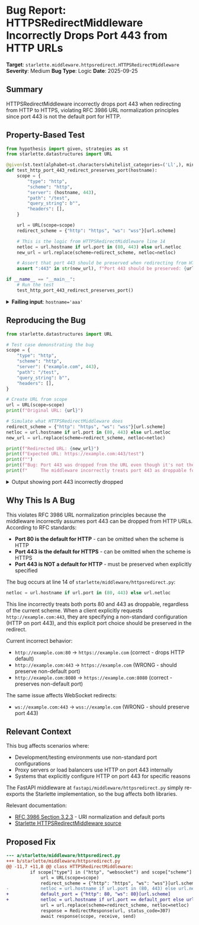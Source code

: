 # Bug Report: HTTPSRedirectMiddleware Incorrectly Drops Port 443 from HTTP URLs

**Target**: `starlette.middleware.httpsredirect.HTTPSRedirectMiddleware`
**Severity**: Medium
**Bug Type**: Logic
**Date**: 2025-09-25

## Summary

HTTPSRedirectMiddleware incorrectly drops port 443 when redirecting from HTTP to HTTPS, violating RFC 3986 URL normalization principles since port 443 is not the default port for HTTP.

## Property-Based Test

```python
from hypothesis import given, strategies as st
from starlette.datastructures import URL

@given(st.text(alphabet=st.characters(whitelist_categories=('Ll',), min_codepoint=97, max_codepoint=122), min_size=3, max_size=15))
def test_http_port_443_redirect_preserves_port(hostname):
    scope = {
        "type": "http",
        "scheme": "http",
        "server": (hostname, 443),
        "path": "/test",
        "query_string": b"",
        "headers": [],
    }

    url = URL(scope=scope)
    redirect_scheme = {"http": "https", "ws": "wss"}[url.scheme]

    # This is the logic from HTTPSRedirectMiddleware line 14
    netloc = url.hostname if url.port in (80, 443) else url.netloc
    new_url = url.replace(scheme=redirect_scheme, netloc=netloc)

    # Assert that port 443 should be preserved when redirecting from HTTP
    assert ":443" in str(new_url), f"Port 443 should be preserved: {url} -> {new_url}"

if __name__ == "__main__":
    # Run the test
    test_http_port_443_redirect_preserves_port()
```

<details>

<summary>
<b>Failing input</b>: <code>hostname='aaa'</code>
</summary>

```
Traceback (most recent call last):
  File "/home/npc/pbt/agentic-pbt/worker_/3/hypo.py", line 27, in <module>
    test_http_port_443_redirect_preserves_port()
    ~~~~~~~~~~~~~~~~~~~~~~~~~~~~~~~~~~~~~~~~~~^^
  File "/home/npc/pbt/agentic-pbt/worker_/3/hypo.py", line 5, in test_http_port_443_redirect_preserves_port
    def test_http_port_443_redirect_preserves_port(hostname):
                   ^^^
  File "/home/npc/miniconda/lib/python3.13/site-packages/hypothesis/core.py", line 2124, in wrapped_test
    raise the_error_hypothesis_found
  File "/home/npc/pbt/agentic-pbt/worker_/3/hypo.py", line 23, in test_http_port_443_redirect_preserves_port
    assert ":443" in str(new_url), f"Port 443 should be preserved: {url} -> {new_url}"
           ^^^^^^^^^^^^^^^^^^^^^^
AssertionError: Port 443 should be preserved: http://aaa:443/test -> https://aaa/test
Falsifying example: test_http_port_443_redirect_preserves_port(
    hostname='aaa',  # or any other generated value
)
```
</details>

## Reproducing the Bug

```python
from starlette.datastructures import URL

# Test case demonstrating the bug
scope = {
    "type": "http",
    "scheme": "http",
    "server": ("example.com", 443),
    "path": "/test",
    "query_string": b"",
    "headers": [],
}

# Create URL from scope
url = URL(scope=scope)
print(f"Original URL: {url}")

# Simulate what HTTPSRedirectMiddleware does
redirect_scheme = {"http": "https", "ws": "wss"}[url.scheme]
netloc = url.hostname if url.port in (80, 443) else url.netloc
new_url = url.replace(scheme=redirect_scheme, netloc=netloc)

print(f"Redirected URL: {new_url}")
print(f"Expected URL: https://example.com:443/test")
print(f"")
print(f"Bug: Port 443 was dropped from the URL even though it's not the default port for HTTP")
print(f"     The middleware incorrectly treats port 443 as droppable for HTTP requests")
```

<details>

<summary>
Output showing port 443 incorrectly dropped
</summary>

```
Original URL: http://example.com:443/test
Redirected URL: https://example.com/test
Expected URL: https://example.com:443/test

Bug: Port 443 was dropped from the URL even though it's not the default port for HTTP
     The middleware incorrectly treats port 443 as droppable for HTTP requests
```
</details>

## Why This Is A Bug

This violates RFC 3986 URL normalization principles because the middleware incorrectly assumes port 443 can be dropped from HTTP URLs. According to RFC standards:

- **Port 80 is the default for HTTP** - can be omitted when the scheme is HTTP
- **Port 443 is the default for HTTPS** - can be omitted when the scheme is HTTPS
- **Port 443 is NOT a default for HTTP** - must be preserved when explicitly specified

The bug occurs at line 14 of `starlette/middleware/httpsredirect.py`:
```python
netloc = url.hostname if url.port in (80, 443) else url.netloc
```

This line incorrectly treats both ports 80 and 443 as droppable, regardless of the current scheme. When a client explicitly requests `http://example.com:443`, they are specifying a non-standard configuration (HTTP on port 443), and this explicit port choice should be preserved in the redirect.

Current incorrect behavior:
- `http://example.com:80` → `https://example.com` (correct - drops HTTP default)
- `http://example.com:443` → `https://example.com` (WRONG - should preserve non-default port)
- `http://example.com:8080` → `https://example.com:8080` (correct - preserves non-default port)

The same issue affects WebSocket redirects:
- `ws://example.com:443` → `wss://example.com` (WRONG - should preserve port 443)

## Relevant Context

This bug affects scenarios where:
- Development/testing environments use non-standard port configurations
- Proxy servers or load balancers use HTTP on port 443 internally
- Systems that explicitly configure HTTP on port 443 for specific reasons

The FastAPI middleware at `fastapi/middleware/httpsredirect.py` simply re-exports the Starlette implementation, so the bug affects both libraries.

Relevant documentation:
- [RFC 3986 Section 3.2.3](https://datatracker.ietf.org/doc/html/rfc3986#section-3.2.3) - URI normalization and default ports
- [Starlette HTTPSRedirectMiddleware source](https://github.com/encode/starlette/blob/master/starlette/middleware/httpsredirect.py)

## Proposed Fix

```diff
--- a/starlette/middleware/httpsredirect.py
+++ b/starlette/middleware/httpsredirect.py
@@ -11,7 +11,8 @@ class HTTPSRedirectMiddleware:
         if scope["type"] in ("http", "websocket") and scope["scheme"] in ("http", "ws"):
             url = URL(scope=scope)
             redirect_scheme = {"http": "https", "ws": "wss"}[url.scheme]
-            netloc = url.hostname if url.port in (80, 443) else url.netloc
+            default_port = {"http": 80, "ws": 80}[url.scheme]
+            netloc = url.hostname if url.port == default_port else url.netloc
             url = url.replace(scheme=redirect_scheme, netloc=netloc)
             response = RedirectResponse(url, status_code=307)
             await response(scope, receive, send)
```